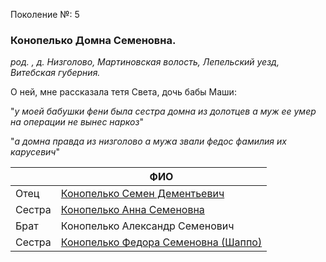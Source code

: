 Поколение №: 5

### Конопелько Домна Семеновна.

_род. , д. Низголово, Мартиновская волость, Лепельский уезд, Витебская губерния._



О ней, мне рассказала тетя Света, дочь бабы Маши:

"_у моей бабушки фени была сестра домна из долотцев а муж ее умер на операции не вынес наркоз_"

"_а домна правда из низголово а мужа звали федос фамилия их карусевич_"

|        | ФИО                                                                             |
|--------|---------------------------------------------------------------------------------|
| Отец   | [Конопелько Семен Дементьевич](/ancestors/4-Конопелько-Семен-Дементьевич)       |
| Сестра | [Конопелько Анна Семеновна](/ancestors/5-Конопелько-Анна-Семеновна)             |
| Брат   | Конопелько Александр Семенович                                                  |
| Сестра | [Конопелько Федора Семеновна (Шаппо)](/ancestors/5-Конопелько-Федора-Семеновна) |
